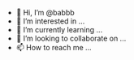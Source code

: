 - 👋 Hi, I’m @babbb
- 👀 I’m interested in ...
- 🌱 I’m currently learning ...
- 💞️ I’m looking to collaborate on ...
- 📫 How to reach me ...

<!---
babbb/babbb is a ✨ special ✨ repository because its `README.md` (this file) appears on your GitHub profile.
You can click the Preview link to take a look at your changes.
--->
